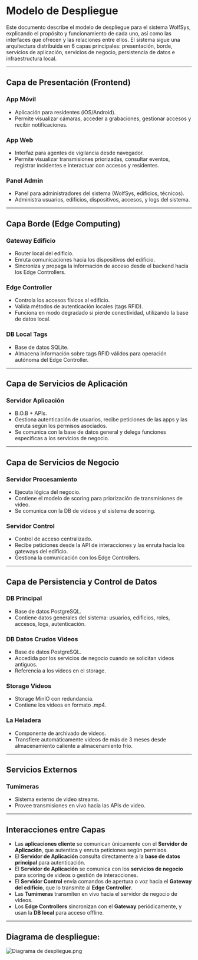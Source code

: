 # Modelo de Despliegue

Este documento describe el modelo de despliegue para el sistema WolfSys, explicando el propósito y funcionamiento de cada uno, así como las interfaces que ofrecen y las relaciones entre ellos. El sistema sigue una arquitectura distribuida en 6 capas principales: presentación, borde, servicios de aplicación, servicios de negocio, persistencia de datos e infraestructura local.

---

## Capa de Presentación (Frontend)

### **App Móvil**
- Aplicación para residentes (iOS/Android).
- Permite visualizar cámaras, acceder a grabaciones, gestionar accesos y recibir notificaciones.

### **App Web**
- Interfaz para agentes de vigilancia desde navegador.
- Permite visualizar transmisiones priorizadas, consultar eventos, registrar incidentes e interactuar con accesos y residentes.

### **Panel Admin**
- Panel para administradores del sistema (WolfSys, edificios, técnicos).
- Administra usuarios, edificios, dispositivos, accesos, y logs del sistema.

---

## Capa Borde (Edge Computing)

### **Gateway Edificio**
- Router local del edificio.
- Enruta comunicaciones hacia los dispositivos del edificio.
- Sincroniza y propaga la información de acceso desde el backend hacia los Edge Controllers.

### **Edge Controller**
- Controla los accesos físicos al edificio.
- Valida métodos de autenticación locales (tags RFID).
- Funciona en modo degradado si pierde conectividad, utilizando la base de datos local.

### **DB Local Tags**
- Base de datos SQLite.
- Almacena información sobre tags RFID válidos para operación autónoma del Edge Controller.

---

## Capa de Servicios de Aplicación

### **Servidor Aplicación**
- B.O.B + APIs.
- Gestiona autenticación de usuarios, recibe peticiones de las apps y las enruta según los permisos asociados.
- Se comunica con la base de datos general y delega funciones específicas a los servicios de negocio.

---

## Capa de Servicios de Negocio

### **Servidor Procesamiento**
- Ejecuta lógica del negocio.
- Contiene el modelo de scoring para priorización de transmisiones de video.
- Se comunica con la DB de videos y el sistema de scoring.

### **Servidor Control**
- Control de acceso centralizado.
- Recibe peticiones desde la API de interacciones y las enruta hacia los gateways del edificio.
- Gestiona la comunicación con los Edge Controllers.

---

## Capa de Persistencia y Control de Datos

### **DB Principal**
- Base de datos PostgreSQL.
- Contiene datos generales del sistema: usuarios, edificios, roles, accesos, logs, autenticación.

### **DB Datos Crudos Videos**
- Base de datos PostgreSQL.
- Accedida por los servicios de negocio cuando se solicitan videos antiguos.
- Referencia a los videos en el storage.

### **Storage Videos**
- Storage MinIO con redundancia.
- Contiene los videos en formato .mp4.

### **La Heladera**
- Componente de archivado de videos.
- Transfiere automáticamente videos de más de 3 meses desde almacenamiento caliente a almacenamiento frío.

---

## Servicios Externos

### **Tumimeras**
- Sistema externo de video streams.
- Provee transmisiones en vivo hacia las APIs de video.

---

## Interacciones entre Capas

- Las **aplicaciones cliente** se comunican únicamente con el **Servidor de Aplicación**, que autentica y enruta peticiones según permisos.
- El **Servidor de Aplicación** consulta directamente a la **base de datos principal** para autenticación.
- El **Servidor de Aplicación** se comunica con los **servicios de negocio** para scoring de videos o gestión de interacciones.
- El **Servidor Control** envía comandos de apertura o voz hacia el **Gateway del edificio**, que lo transmite al **Edge Controller**.
- Las **Tumimeras** transmiten en vivo hacia el servidor de negocio de videos.
- Los **Edge Controllers** sincronizan con el **Gateway** periódicamente, y usan la **DB local** para acceso offline.

---

## Diagrama de despliegue:
![Diagrama de despliegue.png](Diagramas/Exportados/Diagrama-de-despliegue.png)
